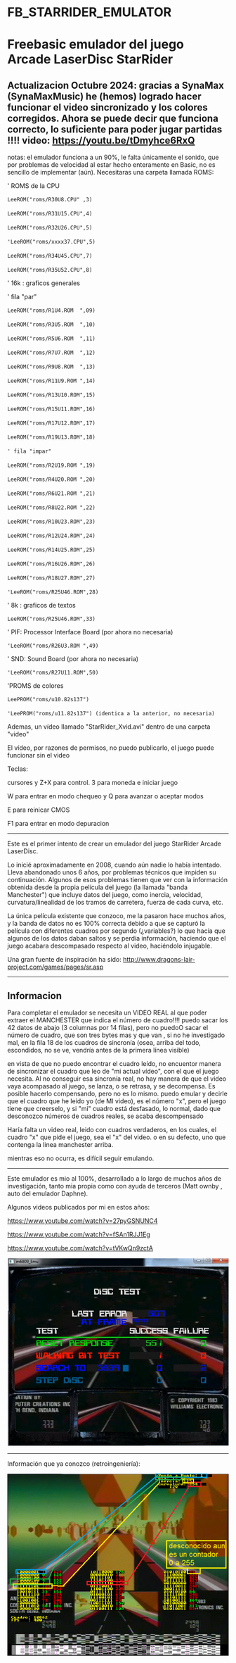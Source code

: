 # FB_STARRIDER_EMULATOR
Freebasic emulador del juego Arcade LaserDisc StarRider
====================================================================

Actualizacion Octubre 2024:
gracias a SynaMax (SynaMaxMusic) he (hemos) logrado hacer funcionar el video sincronizado y los colores corregidos. Ahora se puede decir que funciona correcto, lo suficiente para poder jugar partidas !!!!
video:
https://youtu.be/tDmyhce6RxQ
-------------------------------------------------------------
notas:
el emulador funciona a un 90%, le falta únicamente el sonido, que por problemas de velocidad al estar hecho enteramente en Basic, no es sencillo de implementar (aún).
Necesitaras una carpeta llamada ROMS:

' ROMS de la CPU

	LeeROM("roms/R30U8.CPU" ,3) 
 
	LeeROM("roms/R31U15.CPU",4) 
 
	LeeROM("roms/R32U26.CPU",5) 
 
  	'LeeROM("roms/xxxx37.CPU",5) 
   
	LeeROM("roms/R34U45.CPU",7) 
 
	LeeROM("roms/R35U52.CPU",8) 


' 16k : graficos generales	

   ' fila "par"
   
	LeeROM("roms/R1U4.ROM  ",09)
 
	LeeROM("roms/R3U5.ROM  ",10)
 
	LeeROM("roms/R5U6.ROM  ",11)
 
	LeeROM("roms/R7U7.ROM  ",12)
 
	LeeROM("roms/R9U8.ROM  ",13)
 
	LeeROM("roms/R11U9.ROM ",14)
 
	LeeROM("roms/R13U10.ROM",15) 	
 
	LeeROM("roms/R15U11.ROM",16) 
 
	LeeROM("roms/R17U12.ROM",17)
 
	LeeROM("roms/R19U13.ROM",18) 
 
	' fila "impar"	
 
	LeeROM("roms/R2U19.ROM ",19)
 
	LeeROM("roms/R4U20.ROM ",20)
 
	LeeROM("roms/R6U21.ROM ",21)
 
	LeeROM("roms/R8U22.ROM ",22)
 
	LeeROM("roms/R10U23.ROM",23)
 
	LeeROM("roms/R12U24.ROM",24)
 
	LeeROM("roms/R14U25.ROM",25)
 
	LeeROM("roms/R16U26.ROM",26)
 
	LeeROM("roms/R18U27.ROM",27)
 
	'LeeROM("roms/R25U46.ROM",28)
 

' 8k : graficos de textos	

	LeeROM("roms/R25U46.ROM",33)
 

' PIF: Processor Interface Board (por ahora no necesaria)

	'LeeROM("roms/R26U3.ROM ",49)
 

' SND: Sound Board (por ahora no necesaria)

	'LeeROM("roms/R27U11.ROM",50)
 

'PROMS de colores

	LeePROM("roms/u10.82s137")
 
	'LeePROM("roms/u11.82s137") (identica a la anterior, no necesaria)
 

 Ademas, un vídeo llamado "StarRider_Xvid.avi" dentro de una carpeta "video" 
 
 El vídeo, por razones de permisos, no puedo publicarlo, el juego puede funcionar sin el video

 Teclas:
 
 cursores y Z+X para control. 3 para moneda e iniciar juego
 
 W para entrar en modo chequeo y Q para avanzar o aceptar modos
 
 E para reinicar CMOS
 
 F1 para entrar en modo depuracion
 
 ----------------------------------------------


Este es el primer intento de crear un emulador del juego StarRider Arcade LaserDisc.

Lo inicié aproximadamente en 2008, cuando aún nadie lo había intentado. Lleva abandonado unos 6 años, por problemas técnicos que impiden su continuación.
Algunos de esos problemas tienen que ver con la información obtenida desde la propia película del juego (la llamada "banda Manchester") que incluye datos del juego, como inercia, velocidad, curvatura/linealidad de los tramos de carretera, fuerza de cada curva, etc.

La única película existente que conzoco, me la pasaron hace muchos años, y la banda de datos no es 100% correcta debido a que se capturó la película con diferentes cuadros por segundo (¿variables?) lo que hacía que algunos de los datos daban saltos y se perdía información, haciendo que el juego acabara descompasado respecto al video, haciéndolo injugable.


Una gran fuente de inspiración ha sido:
http://www.dragons-lair-project.com/games/pages/sr.asp

------------------------------------------
Informacion
--
Para completar el emulador se necesita un VIDEO REAL al que poder extraer el MANCHESTER que indica el número de cuadro!!!!
puedo sacar los 42 datos de abajo (3 columnas por 14 filas), pero no puedoO sacar el número de cuadro, que son tres bytes mas
y que van , si no he investigado mal, en la fila 18 de los cuadros de sincronía (osea, arriba del todo, escondidos, no se ve, vendría antes de la primera línea visible)

en vista de que no puedo encontrar el cuadro leído, no encuentor manera de sincronizar el cuadro que leo de "mi actual vídeo", con el que el juego necesita.
Al no conseguir esa sincronía real, no hay manera de que el video vaya acompasado al juego, se lanza, o se retrasa, y se decompensa.
Es posible hacerlo compensando, pero no es lo mismo. puedo emular y decirle que el cuadro que he leído yo (de MI video), es el número "x", pero el juego tiene que creerselo, y si "mi" cuadro está desfasado, lo normal, dado que desconozco números de cuadros reales, se acaba descompensado

Haría falta un video real, leido con cuadros verdaderos, en los cuales, el cuadro "x" que pide el juego, sea el "x" del video.
o en su defecto, uno que contenga la linea manchester arriba.

mientras eso no ocurra, es difícil seguir emulando.

-------------------------------------------
Este emulador es mio al 100%, desarrollado a lo largo de muchos años de investigación, tanto mia propia como con ayuda de terceros (Matt ownby , auto del emulador Daphne).

Algunos videos publicados por mi en estos años:

https://www.youtube.com/watch?v=27pyGSNUNC4

https://www.youtube.com/watch?v=fSAn1RJJ1Eg

https://www.youtube.com/watch?v=tVKwQn9zctA


![Imagen starrider](https://github.com/jepalza/FB_STARRIDER_EMULATOR/blob/main/fb_starrider.png)

---------------------------------------
Información que ya conozco (retroingeniería):

![Imagen starrider](https://github.com/jepalza/FB_STARRIDER_EMULATOR/blob/main/info/ya_conocidos.png)
